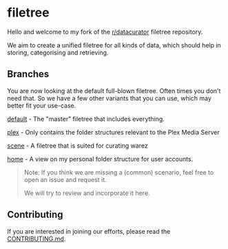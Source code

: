 # filetree

Hello and welcome to my fork of the [r/datacurator](https://reddit.com/r/datacurator) filetree repository.

We aim to create a unified filetree for all kinds of data, which should help in storing, categorising and retrieving.



## Branches

You are now looking at the default full-blown filetree. Often times you don't need that. So we have a few other variants that you can use, which may better fit your use-case.

[default](https://github.com/roboyoshi/datacurator-filetree/tree/master) - The "master" filetree that includes everything.

[plex](https://github.com/roboyoshi/datacurator-filetree/tree/chroot/plex) - Only contains the folder structures relevant to the Plex Media Server

[scene](https://github.com/roboyoshi/datacurator-filetree/tree/chroot/scene) - A filetree that is suited for curating warez

[home](https://github.com/roboyoshi/datacurator-filetree/tree/user/roboyoshi.home) - A view on my personal folder structure for user accounts.

> Note: If you think we are missing a (common) scenario, feel free to open an issue and request it.
>
> We will try to review and incorporate it here.



## Contributing

If you are interested in joining our efforts, please read the [CONTRIBUTING.md](CONTRIBUTING.md).
